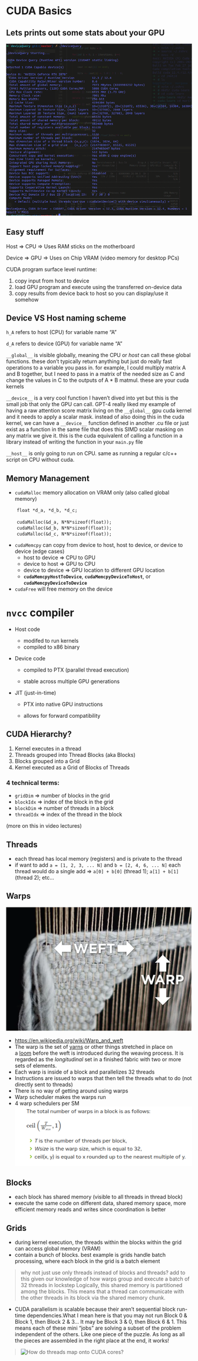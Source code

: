 # CUDA Basics

## Lets prints out some stats about your GPU
![](../assets/gpustats.png)


## Easy stuff
Host ⇒ CPU ⇒ Uses RAM sticks on the motherboard

Device ⇒ GPU ⇒ Uses on Chip VRAM (video memory for desktop PCs)

CUDA program surface level runtime:

1. copy input from host to device
2. load GPU program and execute using the transferred on-device data
3. copy results from device back to host so you can display/use it somehow

## Device VS Host naming scheme
`h_A` refers to host (CPU) for variable name “A”

`d_A` refers to device (GPU) for variable name “A” 

`__global__` is visible globally, meaning the CPU or  *host* can call these global functions. these don’t typically return anything but just do really fast operations to a variable you pass in. for example, I could multiply matrix A and B together, but I need to pass in a matrix of the needed size as C and change the values in C to the outputs of A * B matmul. these are your cuda kernels 

`__device__` is a very cool function I haven’t dived into yet but this is the small job that only the GPU can call. GPT-4 really liked my example of having a raw attention score matrix living on the `__global__` gpu cuda kernel and it needs to apply a scalar mask. instead of also doing this in the cuda kernel, we can have a `__device__` function defined in another .cu file or just exist as a function in the same file that does this SIMD scalar masking on any matrix we give it. this is the cuda equivalent of calling a function in a library instead of writing the function in your `main.py` file

`__host__` is only going to run on CPU. same as running a regular c/c++ script on CPU without cuda.

## Memory Management

- `cudaMalloc` memory allocation on VRAM only (also called global memory)

```
    float *d_a, *d_b, *d_c;

    cudaMalloc(&d_a, N*N*sizeof(float));
    cudaMalloc(&d_b, N*N*sizeof(float));
    cudaMalloc(&d_c, N*N*sizeof(float));
```

- `cudaMemcpy` can copy from device to host, host to device, or device to device (edge cases)
    - host to device ⇒ CPU to GPU
    - device to host ⇒ GPU to CPU
    - device to device ⇒ GPU location to different GPU location
    - **`cudaMemcpyHostToDevice`**, **`cudaMemcpyDeviceToHost`**, or **`cudaMemcpyDeviceToDevice`**
- `cudaFree` will free memory on the device

# `nvcc` compiler
- Host code
    - modifed to run kernels
    - compiled to x86 binary

- Device code
    - compiled to PTX (parallel thread execution)

    - stable across multiple GPU generations

- JIT (just-in-time)

    - PTX into native GPU instructions

    - allows for forward compatibility

## CUDA Hierarchy?
1. Kernel executes in a thread
2. Threads grouped into Thread Blocks (aka Blocks)
3. Blocks grouped into a Grid
4. Kernel executed as a Grid of Blocks of Threads

### 4 technical terms:
- `gridDim` ⇒ number of blocks in the grid
- `blockIdx` ⇒ index of the block in the grid
- `blockDim` ⇒ number of threads in a block
- `threadIdx` ⇒ index of the thread in the block

(more on this in video lectures)

## Threads
- each thread has local memory (registers) and is private to the thread
- if want to add `a = [1, 2, 3, ... N]` and `b = [2, 4, 6, ... N]` each thread would do a single add ⇒ `a[0] + b[0]` (thread 1); `a[1] + b[1]` (thread 2); etc...

## Warps
![](../assets/weft.png)
- https://en.wikipedia.org/wiki/Warp_and_weft
- The warp is the set of [yarns](https://en.wikipedia.org/wiki/Yarn) or other things stretched in place on a [loom](https://en.wikipedia.org/wiki/Loom) before the weft is introduced during the weaving process. It is regarded as the *longitudinal* set in a finished fabric with two or more sets of elements.
- Each warp is inside of a block and parallelizes 32 threads
- Instructions are issued to warps that then tell the threads what to do (not directly sent to threads)
- There is no way of getting around using warps
- Warp scheduler makes the warps run
- 4 warp schedulers per SM
![](../assets/schedulers.png)

## Blocks
- each block has shared memory (visible to all threads in thread block)
- execute the same code on different data, shared memory space, more efficient memory reads and writes since coordination is better

## Grids
- during kernel execution, the threads within the blocks within the grid can access global memory (VRAM)
- contain a bunch of blocks. best example is grids handle batch processing, where each block in the grid is a batch element

> why not just use only threads instead of blocks and threads? add to this given our knowledge of how warps group and execute a batch of 32 threads in lockstep
> Logically, this shared memory is partitioned among the blocks. This means that a thread can communicate with the other threads in its block via the shared memory chunk. 

- CUDA parallelism is scalable because their aren’t sequential block run-time dependencies.What I mean here is that you may not run Block 0 & Block 1, then Block 2 & 3… It may be Block 3 & 0, then Block 6 & 1. This means each of these mini “jobs” are solving a subset of the problem independent of the others. Like one piece of the puzzle. As long as all the pieces are assembled in the right place at the end, it works!

> ![How do threads map onto CUDA cores?](https://stackoverflow.com/questions/10460742/how-do-cuda-blocks-warps-threads-map-onto-cuda-cores)